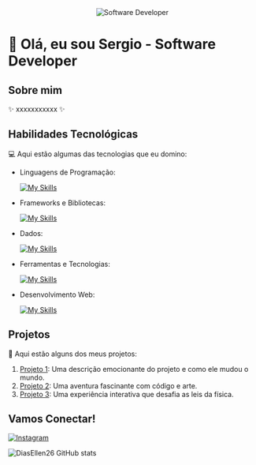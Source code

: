 <div align="center">
  <img src="https://i.pinimg.com/originals/0f/25/e4/0f25e4668c1c7740b5ed41835339d67f.gif" alt="Software Developer">
</div>

# 🚀 Olá, eu sou Sergio - Software Developer 

## Sobre mim

✨ xxxxxxxxxxx ✨

## Habilidades Tecnológicas

💻 Aqui estão algumas das tecnologias que eu domino:

-  Linguagens de Programação: 

    [![My Skills](https://skillicons.dev/icons?i=php,javascript,python)](https://skillicons.dev)
- Frameworks e Bibliotecas: 

    [![My Skills](https://skillicons.dev/icons?i=laravel,react,django)](https://skillicons.dev)
- Dados: 

    [![My Skills](https://skillicons.dev/icons?i=mysql)](https://skillicons.dev)
- Ferramentas e Tecnologias: 

    [![My Skills](https://skillicons.dev/icons?i=git,visualstudio,postman)](https://skillicons.dev)
- Desenvolvimento Web:

    [![My Skills](https://skillicons.dev/icons?i=php,html,css,javascript)](https://skillicons.dev) 
## Projetos 

🎨 Aqui estão alguns dos meus projetos:

1. [Projeto 1](https://github.com/[seu-usuario]/projeto1): Uma descrição emocionante do projeto e como ele mudou o mundo.
2. [Projeto 2](https://github.com/[seu-usuario]/projeto2): Uma aventura fascinante com código e arte.
3. [Projeto 3](https://github.com/[seu-usuario]/projeto3): Uma experiência interativa que desafia as leis da física.


## Vamos Conectar!

[![Instagram](https://img.shields.io/badge/-sergio-purple?style=flat-square&logo=Instagram&logoColor=white&link={Link})](https://www.instagram.com/dev.sergioferreira/?next=%2F)


![DiasEllen26 GitHub stats](https://github-readme-stats.vercel.app/api?username=sergioferreiira\&rank_icon=percentile)


	
